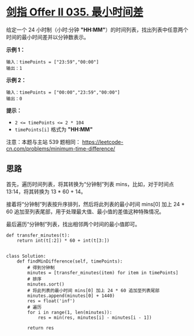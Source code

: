 # [剑指 Offer II 035. 最小时间差](https://leetcode.cn/problems/569nqc/)

给定一个 24 小时制（小时:分钟 **"HH:MM"**）的时间列表，找出列表中任意两个时间的最小时间差并以分钟数表示。

 

**示例 1：**

```
输入：timePoints = ["23:59","00:00"]
输出：1
```

**示例 2：**

```
输入：timePoints = ["00:00","23:59","00:00"]
输出：0
```

 

**提示：**

- `2 <= timePoints <= 2 * 104`
- `timePoints[i]` 格式为 **"HH:MM"**

 

注意：本题与主站 539 题相同： https://leetcode-cn.com/problems/minimum-time-difference/



## 思路

首先，遍历时间列表，将其转换为“分钟制”列表 mins，比如，对于时间点 13:14，将其转换为 13 * 60 + 14。

接着将“分钟制”列表按升序排列，然后将此列表的最小时间 mins[0] 加上 24 * 60 追加至列表尾部，用于处理最大值、最小值的差值这种特殊情况。

最后遍历“分钟制”列表，找出相邻两个时间的最小值即可。

```
def transfer_minutes(t):
    return int(t[:2]) * 60 + int(t[3:])


class Solution:
    def findMinDifference(self, timePoints):
   		# 得到分钟制
        minutes = [transfer_minutes(item) for item in timePoints]
        # 排序
        minutes.sort()
        # 将此列表的最小时间 mins[0] 加上 24 * 60 追加至列表尾部
        minutes.append(minutes[0] + 1440)
        res = float('inf')
        # 遍历
        for i in range(1, len(minutes)):
            res = min(res, minutes[i] - minutes[i - 1])

        return res
```

